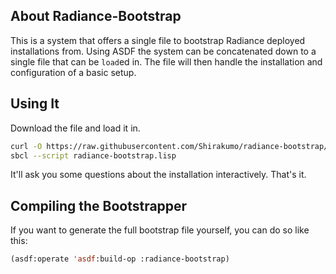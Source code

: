 ## About Radiance-Bootstrap
This is a system that offers a single file to bootstrap Radiance deployed installations from. Using ASDF the system can be concatenated down to a single file that can be `load`ed in. The file will then handle the installation and configuration of a basic setup.

## Using It
Download the file and load it in.

```bash
curl -O https://raw.githubusercontent.com/Shirakumo/radiance-bootstrap/master/bin/radiance-bootstrap.lisp
sbcl --script radiance-bootstrap.lisp
```

It'll ask you some questions about the installation interactively. That's it.

## Compiling the Bootstrapper
If you want to generate the full bootstrap file yourself, you can do so like this:

```commonlisp
(asdf:operate 'asdf:build-op :radiance-bootstrap)
```
